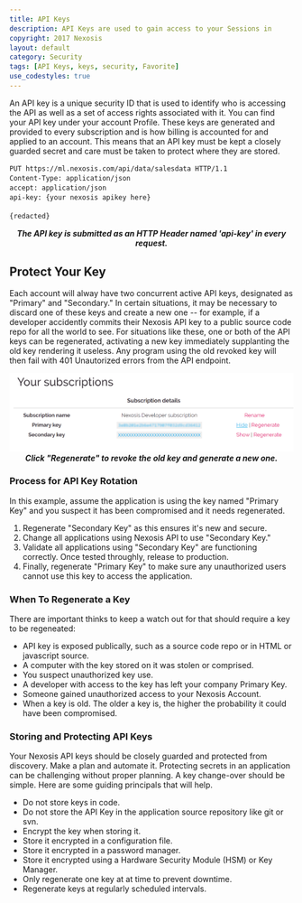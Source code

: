 ```yaml
---
title: API Keys
description: API Keys are used to gain access to your Sessions in 
copyright: 2017 Nexosis 
layout: default
category: Security
tags: [API Keys, keys, security, Favorite]
use_codestyles: true
---
```


An API key is a unique security ID that is used to identify who is accessing the API as well as a set of access rights associated with it. You can find your API key under your account Profile. These keys are generated and provided to every subscription and is how billing is accounted for and applied to an account. This means that an API key must be kept a closely guarded secret and care must be taken to protect where they are stored. 

``` bash
PUT https://ml.nexosis.com/api/data/salesdata HTTP/1.1
Content-Type: application/json
accept: application/json
api-key: {your nexosis apikey here}

{redacted}
```
<p align="center"><em><strong>The API key is submitted as an HTTP Header named 'api-key' in every request.</strong></em></p>

## Protect Your Key

Each account will alway have two concurrent active API keys, designated as "Primary" and "Secondary." In certain situations, it may be necessary to discard one of these keys and create a new one -- for example, if a developer accidently commits their Nexosis API key to a public source code repo for all the world to see. For situations like these, one or both of the API keys can be regenerated, activating a new key immediately supplanting the old key rendering it useless. Any program using the old revoked key will then fail with 401 Unautorized errors from the API endpoint. 

<p align="center">  <img alt="API Keys" src="/assets/img/api_keys.png"/><br/>
<strong><em>Click "Regenerate" to revoke the old key and generate a new one.</em></strong></p>

### Process for API Key Rotation

In this example, assume the application is using the key named "Primary Key" and you suspect it has been compromised and it needs regenerated.

1. Regenerate "Secondary Key" as this ensures it's new and secure.
2. Change all applications using Nexosis API to use "Secondary Key." 
3. Validate all applications using "Secondary Key" are functioning correctly. Once tested throughly, release to production.
4. Finally, regenerate "Primary Key" to make sure any unauthorized users cannot use this key to access the application.

### When To Regenerate a Key
There are important thinks to keep a watch out for that should require a key to be regeneated: 

* API key is exposed publically, such as a source code repo or in HTML or javascript source.
* A computer with the key stored on it was stolen or comprised.
* You suspect unauthorized key use.
* A developer with access to the key has left your company Primary Key.
* Someone gained unauthorized access to your Nexosis Account.
* When a key is old. The older a key is, the higher the probability it could have been compromised.

### Storing and Protecting API Keys

Your Nexosis API keys should be closely guarded and protected from discovery.  Make a plan and automate it. Protecting secrets in an application can be challenging without proper planning. A key change-over should be simple. Here are some guiding principals that will help.

* Do not store keys in code.
* Do not store the API Key in the application source repository like git or svn.
* Encrypt the key when storing it.
* Store it encrypted in a configuration file.
* Store it encrypted in a password manager.
* Store it encrypted using a Hardware Security Module (HSM) or Key Manager.
* Only regenerate one key at at time to prevent downtime. 
* Regenerate keys at regularly scheduled intervals.